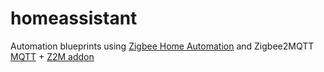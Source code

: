 # homeassistant
Automation blueprints using [Zigbee Home Automation](https://www.home-assistant.io/integrations/zha/)
    and Zigbee2MQTT [MQTT](https://www.home-assistant.io/integrations/mqtt/) +
    [Z2M addon](https://www.zigbee2mqtt.io/guide/installation/03_ha_addon.html)
